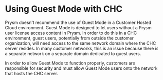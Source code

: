 ﻿---
sidebar_position: 9
---

# Using Guest Mode with CHC
Prysm doesn't recommend the use of Guest Mode in a Customer Hosted Cloud environment. Guest Mode is designed to let users without a Prysm user license access content in Prysm. In order to do this in a CHC environment, guest users, potentially from outside the customer organization, will need access to the same network domain where the CHC server resides. In many customer networks, this is an issue because there is a separate network on a separate domain dedicated to guest users.

In order to allow Guest Mode to function properly, customers are responsible for security and must allow Guest Mode users onto the network that hosts the CHC server.

